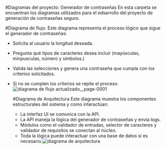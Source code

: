 #Diagramas del proyecto: Generador de contraseñas
En esta carpeta se encuentran los diagramas utilizados para el edsarrollo del proyecto de generación de contraseñas seguro.

#Diagrama de flujo.
Este diagrama representa el proceso lógico que sigue el generador de contraseñas: 
- Solicita al usuario la longitud deseada.
- Pregunta qué tipos de caracteres desea incluir (mayúsculas, minpusculas, número y símbolos.)
- Valida las selecciones y genera una contraseña que cumpla con los criterios solicitados.
- Si no se cumplen los criterios se repite el proceso.
![diagrama de flujo actualizado__page-0001](https://github.com/user-attachments/assets/6d80474b-26a6-4dd1-acdb-479611ff18f3)

  #Diagrama de Arquitectura
  Este diagrama muestra los componentes estructurales del sistema y como interactúan:
  - La interfaz UI se comunica con la API.
  - La API maneja la lógica del generador de contraseñas y envía logs.
  - Módulos como el validador de entradas, selector de caracteres y validador de requisitos se conectan al núcleo.
  - Toda la lógica puede interactuar con una base de datos si es necesario.![diagrama de arquitectura](https://github.com/user-attachments/assets/ee1add9a-44af-431b-9d3d-5dadce5c518b)

